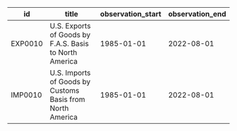 | id      | title                                                     | observation_start   | observation_end   |
|---------|-----------------------------------------------------------|---------------------|-------------------|
| EXP0010 | U.S. Exports of Goods by F.A.S. Basis to North America    | 1985-01-01          | 2022-08-01        |
| IMP0010 | U.S. Imports of Goods by Customs Basis from North America | 1985-01-01          | 2022-08-01        |